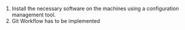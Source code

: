  1. Install the necessary software on the machines using a configuration management tool. 
 2. Git Workflow has to be implemented 
